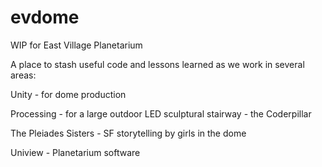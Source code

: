 # evdome
WIP for East Village Planetarium

A place to stash useful code and lessons learned as we work in several areas:

Unity - for dome production

Processing - for a large outdoor LED sculptural stairway - the Coderpillar

The Pleiades Sisters - SF storytelling by girls in the dome

Uniview - Planetarium software


